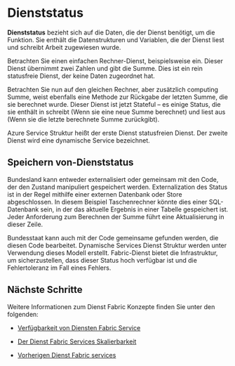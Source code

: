 <properties
   pageTitle="Definieren und Verwalten von Bundesstaat | Microsoft Azure"
   description="So definieren und Verwalten von Dienststatus Dienst Struktur"
   services="service-fabric"
   documentationCenter=".net"
   authors="appi101"
   manager="timlt"
   editor=""/>

<tags
   ms.service="service-fabric"
   ms.devlang="dotnet"
   ms.topic="article"
   ms.tgt_pltfrm="NA"
   ms.workload="NA"
   ms.date="08/10/2016"
   ms.author="aprameyr"/>

# <a name="service-state"></a>Dienststatus
**Dienststatus** bezieht sich auf die Daten, die der Dienst benötigt, um die Funktion. Sie enthält die Datenstrukturen und Variablen, die der Dienst liest und schreibt Arbeit zugewiesen wurde.

Betrachten Sie einen einfachen Rechner-Dienst, beispielsweise ein. Dieser Dienst übernimmt zwei Zahlen und gibt die Summe. Dies ist ein rein statusfreie Dienst, der keine Daten zugeordnet hat.

Betrachten Sie nun auf den gleichen Rechner, aber zusätzlich computing Summe, weist ebenfalls eine Methode zur Rückgabe der letzten Summe, die sie berechnet wurde. Dieser Dienst ist jetzt Stateful – es einige Status, die sie enthält in schreibt (Wenn sie eine neue Summe berechnet) und liest aus (Wenn sie die letzte berechnete Summe zurückgibt).

Azure Service Struktur heißt der erste Dienst statusfreien Dienst. Der zweite Dienst wird eine dynamische Service bezeichnet.

## <a name="storing-service-state"></a>Speichern von-Dienststatus
Bundesland kann entweder externalisiert oder gemeinsam mit den Code, der den Zustand manipuliert gespeichert werden. Externalization des Status ist in der Regel mithilfe einer externen Datenbank oder Store abgeschlossen. In diesem Beispiel Taschenrechner könnte dies einer SQL-Datenbank sein, in der das aktuelle Ergebnis in einer Tabelle gespeichert ist. Jeder Anforderung zum Berechnen der Summe führt eine Aktualisierung in dieser Zeile.

Bundesstaat kann auch mit der Code gemeinsame gefunden werden, die diesen Code bearbeitet. Dynamische Services Dienst Struktur werden unter Verwendung dieses Modell erstellt. Fabric-Dienst bietet die Infrastruktur, um sicherzustellen, dass dieser Status hoch verfügbar ist und die Fehlertoleranz im Fall eines Fehlers.

## <a name="next-steps"></a>Nächste Schritte

Weitere Informationen zum Dienst Fabric Konzepte finden Sie unter den folgenden:

- [Verfügbarkeit von Diensten Fabric Service](service-fabric-availability-services.md)

- [Der Dienst Fabric Services Skalierbarkeit](service-fabric-concepts-scalability.md)

- [Vorherigen Dienst Fabric services](service-fabric-concepts-partitioning.md)
